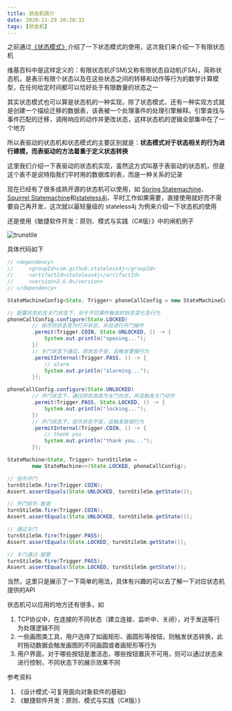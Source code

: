 ```yaml
---
title: 状态机简介
date: 2020-11-29 20:20:32
tags: [状态机]
---
```


之前通过[《状态模式》](/2019/10/19/state-pattern/)介绍了一下状态模式的使用，这次我们来介绍一下有限状态机

维基百科中是这样定义的：有限状态机(FSM)又称有限状态自动机(FSA)，简称状态机，是表示有限个状态以及在这些状态之间的转移和动作等行为的数学计算模型，在任何给定时间都可以恰好处于有限数量的状态之一

其实状态模式也可以算是状态机的一种实现，除了状态模式，还有一种实现方式就是创建一个描绘迁移的数据表，该表被一个处理事件的处理引擎解释。引擎查找与事件匹配的迁移，调用响应的动作并更改状态，这样状态机的逻辑全部集中在了一个地方

所以表驱动的状态机和状态模式的主要区别就是：**状态模式对于状态相关的行为进行建模，而表驱动的方法着重于定义状态转换**

<!-- more -->

这里我们介绍一下表驱动的状态机实现，虽然这方式叫基于表驱动的状态机，但是这个表不是说特指我们平时用的数据库的表，而是一种关系的记录

现在已经有了很多成熟开源的状态机可以使用，如 [Spring Statemachine](https://github.com/spring-projects/spring-statemachine)、[Squirrel Statemachine](https://github.com/hekailiang/squirrel)和[stateless4j](https://github.com/stateless4j/stateless4j)，平时工作如果需要，直接使用就好而不需要自己再开发，这次就以最轻量级的 stateless4j 为例来介绍一下状态机的使用

还是使用《敏捷软件开发：原则、模式与实践（C#版）》中的闸机例子

![trunstile](/images/trunstile.jpg)

具体代码如下

```java
// <dependency>
//     <groupId>com.github.stateless4j</groupId>
//     <artifactId>stateless4j</artifactId>
//     <version>2.6.0</version>
// </dependency>

StateMachineConfig<State, Trigger> phoneCallConfig = new StateMachineConfig<>();

// 配置状态机在关门状态下，对于不同事件触发的状态变化及行为
phoneCallConfig.configure(State.LOCKED)
        // 投币则状态变为打开状态，并且进行开门操作
        .permit(Trigger.COIN, State.UNLOCKED, () -> {
            System.out.println("opening...");
        })
        // 关门状态下通过，则状态不变，且触发警报行为
        .permitInternal(Trigger.PASS, () -> {
            // alarm
            System.out.println("alarming...");
        });

phoneCallConfig.configure(State.UNLOCKED)
        // 开门状态下，通过则状态改为关门状态，并且触发关门动作
        .permit(Trigger.PASS, State.LOCKED, () -> {
            System.out.println("locking...");
        })
        // 开门状态下，投币状态不变，且触发致谢行为
        .permitInternal(Trigger.COIN, () -> {
            // thank you
            System.out.println("thank you...");
        });

StateMachine<State, Trigger> turnStileSm =
        new StateMachine<>(State.LOCKED, phoneCallConfig);

// 投币开门
turnStileSm.fire(Trigger.COIN);
Assert.assertEquals(State.UNLOCKED, turnStileSm.getState());

// 开门投币-致谢
turnStileSm.fire(Trigger.COIN);
Assert.assertEquals(State.UNLOCKED, turnStileSm.getState());

// 通过关门
turnStileSm.fire(Trigger.PASS);
Assert.assertEquals(State.LOCKED, turnStileSm.getState());

// 关门通过-报警
turnStileSm.fire(Trigger.PASS);
Assert.assertEquals(State.LOCKED, turnStileSm.getState());
```

当然，这里只是展示了一下简单的用法，具体有兴趣的可以去了解一下对应状态机提供的API

状态机可以应用的地方还有很多，如

1. TCP协议中，在连接的不同状态（建立连接、监听中、关闭），对于发送等行为处理逻辑不同
2. 一些画图类工具，用户选择了如画矩形、画圆形等按钮，则触发状态转换，此时拖动数据会触发画图的不同画圆或者画矩形等行为
3. 用户界面，对于哪些按钮是激活态，哪些按钮置灰不可用，则可以通过状态来进行控制，不同状态下的展示效果不同





参考资料

1. 《设计模式-可复用面向对象软件的基础》
2. 《敏捷软件开发：原则、模式与实践（C#版）》